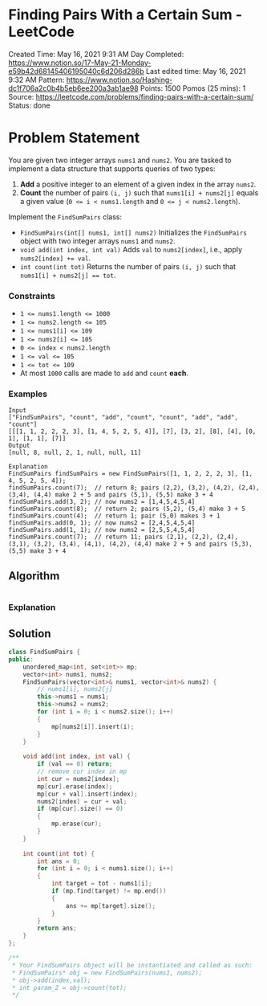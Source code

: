 # Finding Pairs With a Certain Sum - LeetCode

Created Time: May 16, 2021 9:31 AM
Day Completed: https://www.notion.so/17-May-21-Monday-e59b42d68145406195040c6d206d286b
Last edited time: May 16, 2021 9:32 AM
Pattern: https://www.notion.so/Hashing-dc1f706a2c0b4b5eb6ee200a3ab1ae98
Points: 1500
Pomos (25 mins): 1
Source: https://leetcode.com/problems/finding-pairs-with-a-certain-sum/
Status: done

# Problem Statement

You are given two integer arrays `nums1` and `nums2`. You are tasked to implement a data structure that supports queries of two types:

1. **Add** a positive integer to an element of a given index in the array `nums2`.
2. **Count** the number of pairs `(i, j)` such that `nums1[i] + nums2[j]` equals a given value (`0 <= i < nums1.length` and `0 <= j < nums2.length`).

Implement the `FindSumPairs` class:

- `FindSumPairs(int[] nums1, int[] nums2)` Initializes the `FindSumPairs` object with two integer arrays `nums1` and `nums2`.
- `void add(int index, int val)` Adds `val` to `nums2[index]`, i.e., apply `nums2[index] += val`.
- `int count(int tot)` Returns the number of pairs `(i, j)` such that `nums1[i] + nums2[j] == tot`.

### Constraints

- `1 <= nums1.length <= 1000`
- `1 <= nums2.length <= 105`
- `1 <= nums1[i] <= 109`
- `1 <= nums2[i] <= 105`
- `0 <= index < nums2.length`
- `1 <= val <= 105`
- `1 <= tot <= 109`
- At most `1000` calls are made to `add` and `count` **each**.

### **Examples**

```
Input
["FindSumPairs", "count", "add", "count", "count", "add", "add", "count"]
[[[1, 1, 2, 2, 2, 3], [1, 4, 5, 2, 5, 4]], [7], [3, 2], [8], [4], [0, 1], [1, 1], [7]]
Output
[null, 8, null, 2, 1, null, null, 11]

Explanation
FindSumPairs findSumPairs = new FindSumPairs([1, 1, 2, 2, 2, 3], [1, 4, 5, 2, 5, 4]);
findSumPairs.count(7);  // return 8; pairs (2,2), (3,2), (4,2), (2,4), (3,4), (4,4) make 2 + 5 and pairs (5,1), (5,5) make 3 + 4
findSumPairs.add(3, 2); // now nums2 = [1,4,5,4,5,4]
findSumPairs.count(8);  // return 2; pairs (5,2), (5,4) make 3 + 5
findSumPairs.count(4);  // return 1; pair (5,0) makes 3 + 1
findSumPairs.add(0, 1); // now nums2 = [2,4,5,4,5,4]
findSumPairs.add(1, 1); // now nums2 = [2,5,5,4,5,4]
findSumPairs.count(7);  // return 11; pairs (2,1), (2,2), (2,4), (3,1), (3,2), (3,4), (4,1), (4,2), (4,4) make 2 + 5 and pairs (5,3), (5,5) make 3 + 4

```

## Algorithm

```python

```

### Explanation

## Solution

```cpp
class FindSumPairs {
public:
    unordered_map<int, set<int>> mp; 
    vector<int> nums1, nums2; 
    FindSumPairs(vector<int>& nums1, vector<int>& nums2) {
        // nums1[i], nums2[j]
        this->nums1 = nums1; 
        this->nums2 = nums2; 
        for (int i = 0; i < nums2.size(); i++)
        {
            mp[nums2[i]].insert(i); 
        }
    }
    
    void add(int index, int val) {
        if (val == 0) return; 
        // remove cur index in mp
        int cur = nums2[index]; 
        mp[cur].erase(index);
        mp[cur + val].insert(index); 
        nums2[index] = cur + val; 
        if (mp[cur].size() == 0)
        {
            mp.erase(cur);
        }
    }
    
    int count(int tot) {
        int ans = 0; 
        for (int i = 0; i < nums1.size(); i++)
        {
            int target = tot - nums1[i]; 
            if (mp.find(target) != mp.end())
            {
                ans += mp[target].size();
            }
        }
        return ans; 
    }
};

/**
 * Your FindSumPairs object will be instantiated and called as such:
 * FindSumPairs* obj = new FindSumPairs(nums1, nums2);
 * obj->add(index,val);
 * int param_2 = obj->count(tot);
 */
```